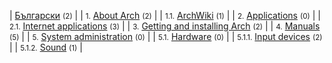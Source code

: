| [Български](/index.php/Category:%D0%91%D1%8A%D0%BB%D0%B3%D0%B0%D1%80%D1%81%D0%BA%D0%B8 "Category:Български") <small>(2)</small> |
| <small>1.</small> [About Arch](/index.php/Category:About_Arch_(%D0%91%D1%8A%D0%BB%D0%B3%D0%B0%D1%80%D1%81%D0%BA%D0%B8) "Category:About Arch (Български)") <small>(2)</small> |
| <small>1.1.</small> [ArchWiki](/index.php/Category:ArchWiki_(%D0%91%D1%8A%D0%BB%D0%B3%D0%B0%D1%80%D1%81%D0%BA%D0%B8) "Category:ArchWiki (Български)") <small>(1)</small> |
| <small>2.</small> [Applications](/index.php/Category:Applications_(%D0%91%D1%8A%D0%BB%D0%B3%D0%B0%D1%80%D1%81%D0%BA%D0%B8) "Category:Applications (Български)") <small>(0)</small> |
| <small>2.1.</small> [Internet applications](/index.php/Category:Internet_applications_(%D0%91%D1%8A%D0%BB%D0%B3%D0%B0%D1%80%D1%81%D0%BA%D0%B8) "Category:Internet applications (Български)") <small>(3)</small> |
| <small>3.</small> [Getting and installing Arch](/index.php/Category:Getting_and_installing_Arch_(%D0%91%D1%8A%D0%BB%D0%B3%D0%B0%D1%80%D1%81%D0%BA%D0%B8) "Category:Getting and installing Arch (Български)") <small>(2)</small> |
| <small>4.</small> [Manuals](/index.php/Category:Manuals_(%D0%91%D1%8A%D0%BB%D0%B3%D0%B0%D1%80%D1%81%D0%BA%D0%B8) "Category:Manuals (Български)") <small>(5)</small> |
| <small>5.</small> [System administration](/index.php/Category:System_administration_(%D0%91%D1%8A%D0%BB%D0%B3%D0%B0%D1%80%D1%81%D0%BA%D0%B8) "Category:System administration (Български)") <small>(0)</small> |
| <small>5.1.</small> [Hardware](/index.php/Category:Hardware_(%D0%91%D1%8A%D0%BB%D0%B3%D0%B0%D1%80%D1%81%D0%BA%D0%B8) "Category:Hardware (Български)") <small>(0)</small> |
| <small>5.1.1.</small> [Input devices](/index.php/Category:Input_devices_(%D0%91%D1%8A%D0%BB%D0%B3%D0%B0%D1%80%D1%81%D0%BA%D0%B8) "Category:Input devices (Български)") <small>(2)</small> |
| <small>5.1.2.</small> [Sound](/index.php/Category:Sound_(%D0%91%D1%8A%D0%BB%D0%B3%D0%B0%D1%80%D1%81%D0%BA%D0%B8) "Category:Sound (Български)") <small>(1)</small> |